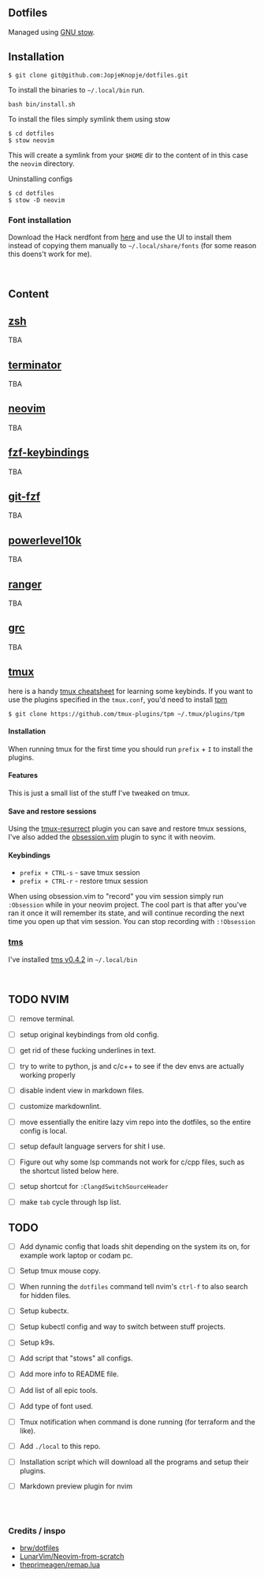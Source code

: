 Dotfiles
---
Managed using [GNU stow](https://www.gnu.org/software/stow/).



## Installation

```
$ git clone git@github.com:JopjeKnopje/dotfiles.git
```

To install the binaries to `~/.local/bin` run.
```
bash bin/install.sh
```




To install the files simply symlink them using stow
```
$ cd dotfiles
$ stow neovim
```
This will create a symlink from your `$HOME` dir to the content of in this case the `neovim` directory.


Uninstalling configs
```
$ cd dotfiles
$ stow -D neovim 
```


### Font installation

Download the Hack nerdfont from [here](https://github.com/ryanoasis/nerd-fonts/releases/download/v3.3.0/Hack.zip) and use the UI to install them instead of copying them manually to `~/.local/share/fonts` (for some reason this doens't work for me).

<br>


## Content
## [zsh](https://www.zsh.org/)
TBA
## [terminator](https://gnome-terminator.org/)
TBA
## [neovim](https://github.com/neovim/neovim/releases/tag/v0.10.4)
TBA
## [fzf-keybindings](https://github.com/junegunn/fzf?tab=readme-ov-file#key-bindings-for-command-line)
TBA
## [git-fzf](https://github.com/junegunn/fzf-git.sh)
TBA
## [powerlevel10k](https://github.com/romkatv/powerlevel10k)
TBA
## [ranger](https://github.com/ranger/ranger)
TBA
## [grc](https://github.com/garabik/grc)
TBA
## [tmux](https://github.com/tmux/tmux)
here is a handy [tmux cheatsheet](https://tmuxcheatsheet.com/) for learning some keybinds.
If you want to use the plugins specified in the `tmux.conf`, you'd need to install [tpm](https://github.com/tmux-plugins/tpm)
```
$ git clone https://github.com/tmux-plugins/tpm ~/.tmux/plugins/tpm
```

#### Installation
When running tmux for the first time you should run `prefix` + `I` to install the plugins.


#### Features
This is just a small list of the stuff I've tweaked on tmux.


#### Save and restore sessions

Using the [tmux-resurrect](https://github.com/tmux-plugins/tmux-resurrect?tab=readme-ov-file) plugin you can save and restore tmux sessions, I've also added the [obsession.vim](https://github.com/tpope/vim-obsession) plugin to sync it with neovim.

#### Keybindings
- `prefix + CTRL-s` - save tmux session 
- `prefix + CTRL-r` - restore tmux session 

When using obsession.vim to "record" you vim session simply run `:Obsession` while in your neovim project.
The cool part is that after you've ran it once it will remember its state, and will continue recording the next time you open up that vim session.
You can stop recording with `:!Obsession`

### [tms](https://github.com/jrmoulton/tmux-sessionizer)
I've installed [tms v0.4.2](https://github.com/jrmoulton/tmux-sessionizer/releases/tag/v0.4.2) in `~/.local/bin`

<br>

## TODO NVIM
- [ ] remove terminal.
- [ ] setup original keybindings from old config.
- [ ] get rid of these fucking underlines in text.
- [ ] try to write to python, js and c/c++ to see if the dev envs are actually working properly
- [ ] disable indent view in markdown files.
- [ ] customize markdownlint.
- [ ] move essentially the enitire lazy vim repo into the dotfiles, so the entire config is local.
- [ ] setup default language servers for shit I use.
- [ ] Figure out why some lsp commands not work for c/cpp files, such as the shortcut listed below here.
- [ ] setup shortcut for `:ClangdSwitchSourceHeader`
- [ ] make `tab` cycle through lsp list.



## TODO
- [ ] Add dynamic config that loads shit depending on the system its on, for example work laptop or codam pc.
- [ ] Setup tmux mouse copy.
- [ ] When running the `dotfiles` command tell nvim's `ctrl-f` to also search for hidden files.
- [ ] Setup kubectx.
- [ ] Setup kubectl config and way to switch between stuff projects.
- [ ] Setup k9s.
- [ ] Add script that "stows" all configs.
- [ ] Add more info to README file.
- [ ] Add list of all epic tools.
- [ ] Add type of font used.
- [ ] Tmux notification when command is done running (for terraform and the like). 
- [ ] Add `./local` to this repo.
- [ ] Installation script which will download all the programs and setup their plugins.
- [ ] Markdown preview plugin for nvim


<br>
<br>


### Credits / inspo
- [brw/dotfiles](https://github.com/brw/dotfiles)
- [LunarVim/Neovim-from-scratch](https://www.youtube.com/watch?v=ctH-a-1eUME&list=PLhoH5vyxr6Qq41NFL4GvhFp-WLd5xzIzZ)
- [theprimeagen/remap.lua](https://github.com/ThePrimeagen/init.lua/blob/master/lua/theprimeagen/remap.lua)

